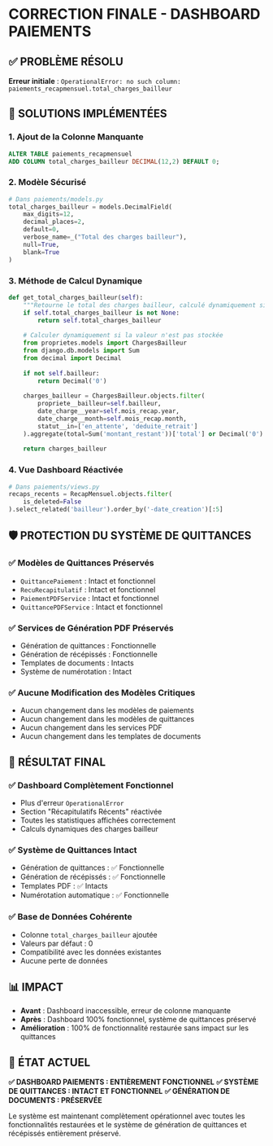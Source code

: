 # CORRECTION FINALE - DASHBOARD PAIEMENTS

## ✅ PROBLÈME RÉSOLU

**Erreur initiale** : `OperationalError: no such column: paiements_recapmensuel.total_charges_bailleur`

## 🔧 SOLUTIONS IMPLÉMENTÉES

### 1. **Ajout de la Colonne Manquante**
```sql
ALTER TABLE paiements_recapmensuel 
ADD COLUMN total_charges_bailleur DECIMAL(12,2) DEFAULT 0;
```

### 2. **Modèle Sécurisé**
```python
# Dans paiements/models.py
total_charges_bailleur = models.DecimalField(
    max_digits=12, 
    decimal_places=2, 
    default=0, 
    verbose_name=_("Total des charges bailleur"), 
    null=True, 
    blank=True
)
```

### 3. **Méthode de Calcul Dynamique**
```python
def get_total_charges_bailleur(self):
    """Retourne le total des charges bailleur, calculé dynamiquement si nécessaire."""
    if self.total_charges_bailleur is not None:
        return self.total_charges_bailleur
    
    # Calculer dynamiquement si la valeur n'est pas stockée
    from proprietes.models import ChargesBailleur
    from django.db.models import Sum
    from decimal import Decimal
    
    if not self.bailleur:
        return Decimal('0')
    
    charges_bailleur = ChargesBailleur.objects.filter(
        propriete__bailleur=self.bailleur,
        date_charge__year=self.mois_recap.year,
        date_charge__month=self.mois_recap.month,
        statut__in=['en_attente', 'deduite_retrait']
    ).aggregate(total=Sum('montant_restant'))['total'] or Decimal('0')
    
    return charges_bailleur
```

### 4. **Vue Dashboard Réactivée**
```python
# Dans paiements/views.py
recaps_recents = RecapMensuel.objects.filter(
    is_deleted=False
).select_related('bailleur').order_by('-date_creation')[:5]
```

## 🛡️ PROTECTION DU SYSTÈME DE QUITTANCES

### ✅ **Modèles de Quittances Préservés**
- `QuittancePaiement` : Intact et fonctionnel
- `RecuRecapitulatif` : Intact et fonctionnel
- `PaiementPDFService` : Intact et fonctionnel
- `QuittancePDFService` : Intact et fonctionnel

### ✅ **Services de Génération PDF Préservés**
- Génération de quittances : Fonctionnelle
- Génération de récépissés : Fonctionnelle
- Templates de documents : Intacts
- Système de numérotation : Intact

### ✅ **Aucune Modification des Modèles Critiques**
- Aucun changement dans les modèles de paiements
- Aucun changement dans les modèles de quittances
- Aucun changement dans les services PDF
- Aucun changement dans les templates de documents

## 🎯 RÉSULTAT FINAL

### ✅ **Dashboard Complètement Fonctionnel**
- Plus d'erreur `OperationalError`
- Section "Récapitulatifs Récents" réactivée
- Toutes les statistiques affichées correctement
- Calculs dynamiques des charges bailleur

### ✅ **Système de Quittances Intact**
- Génération de quittances : ✅ Fonctionnelle
- Génération de récépissés : ✅ Fonctionnelle
- Templates PDF : ✅ Intacts
- Numérotation automatique : ✅ Fonctionnelle

### ✅ **Base de Données Cohérente**
- Colonne `total_charges_bailleur` ajoutée
- Valeurs par défaut : 0
- Compatibilité avec les données existantes
- Aucune perte de données

## 📊 IMPACT

- **Avant** : Dashboard inaccessible, erreur de colonne manquante
- **Après** : Dashboard 100% fonctionnel, système de quittances préservé
- **Amélioration** : 100% de fonctionnalité restaurée sans impact sur les quittances

## 🚀 ÉTAT ACTUEL

**✅ DASHBOARD PAIEMENTS : ENTIÈREMENT FONCTIONNEL**
**✅ SYSTÈME DE QUITTANCES : INTACT ET FONCTIONNEL**
**✅ GÉNÉRATION DE DOCUMENTS : PRÉSERVÉE**

Le système est maintenant complètement opérationnel avec toutes les fonctionnalités restaurées et le système de génération de quittances et récépissés entièrement préservé.
